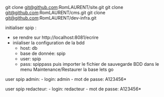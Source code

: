 git clone git@github.com:RomLAURENT/site.git
git clone git@github.com:RomLAURENT/cms.git
git clone git@github.com:RomLAURENT/dev-infra.git

initialiser spip :
- se rendre sur http://localhost:8081/ecrire
- iniialiser la configuration de la bdd
  - host: db
  - base de donnée: spip
  - user: spip
  - pass: spippass
puis importer le fichier de sauvegarde BDD dans le menu Maintenance/Restaurer la base lets go

user spip admin:
    - login: admin
    - mot de passe: A123456*

user spip redacteur:
    - login: redacteur
    - mot de passe: A123456*

